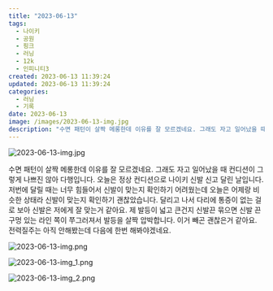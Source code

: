 ```yaml
---
title: "2023-06-13"
tags:
  - 나이키
  - 공원
  - 핑크
  - 러닝
  - 12k
  - 인피니티3
created: 2023-06-13 11:39:24
updated: 2023-06-13 11:39:24
categories:
  - 러닝
  - 기록
date: 2023-06-13
image: /images/2023-06-13-img.jpg
description: "수면 패턴이 살짝 메롱한데 이유를 잘 모르겠네요. 그래도 자고 일어났을 때 컨디션이 그렇게 나쁘진 않아 다행입니다. 오늘은 정상 컨디션으로 나이키 신발 신고 달린 날입니다. 저번에 달릴 때는 너무 힘들어서 신발이 맞는지 확인하기 어려웠는데 오늘은 어제랑 비슷한 상태라 신발이 맞는지 확인"
---
```


![2023-06-13-img.jpg](/images/2023-06-13-img.jpg)
 
 

수면 패턴이 살짝 메롱한데 이유를 잘 모르겠네요. 그래도 자고 일어났을 때 컨디션이 그렇게 나쁘진 않아 다행입니다.
오늘은 정상 컨디션으로 나이키 신발 신고 달린 날입니다. 저번에 달릴 때는 너무 힘들어서 신발이 맞는지 확인하기 어려웠는데 오늘은 어제랑 비슷한 상태라 신발이 맞는지 확인하기 괜찮았습니다.
달리고 나서 다리에 통증이 없는 걸로 보아 신발은 저에게 잘 맞는거 같아요. 제 발등이 넓고 큰건지 신발끈 묶으면 신발 끈 구멍 있는 라인 쪽이 쭈그러져서 발등을 살짝 압박합니다. 이거 빼곤 괜찮은거 같아요. 전력질주는 아직 안해봤는데 다음에 한번 해봐야겠네요.

 
 ![2023-06-13-img.png](/images/2023-06-13-img.png)
 
 

 
 ![2023-06-13-img_1.png](/images/2023-06-13-img_1.png)
 
 

 
 ![2023-06-13-img_2.png](/images/2023-06-13-img_2.png)
